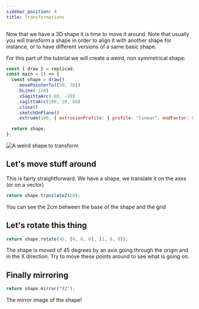 ```yaml
---
sidebar_position: 4
title: Transformations
---
```


Now that we have a 3D shape it is time to move it around. Note that usually you
will transform a shape in order to align it with another shape for instance, or
to have different versions of a same basic shape.

For this part of the tutorial we will create a weird, non symmetrical shape:

```js withWorkbench
const { draw } = replicad;
const main = () => {
  const shape = draw()
    .movePointerTo([50, 50])
    .hLine(-120)
    .vSagittaArc(-80, -20)
    .sagittaArc(100, 20, 60)
    .close()
    .sketchOnPlane()
    .extrude(100, { extrusionProfile: { profile: "linear", endFactor: 0.5 } });

  return shape;
};
```

![A weird shape to transform](/img/tutorial/transformations-1.png)

## Let's move stuff around

This is fairly straightforward. We have a shape, we translate it on the
axes (or on a vector)

```js
return shape.translateZ(20);
```

You can see the 2cm between the base of the shape and the grid

## Let's rotate this thing

```js
return shape.rotate(45, [0, 0, 0], [1, 0, 0]);
```

The shape is moved of 45 degrees by an axis going through the origin and in the
X direction. Try to move these points around to see what is going on.

## Finally mirroring

```js
return shape.mirror("XZ");
```

The mirror image of the shape!

